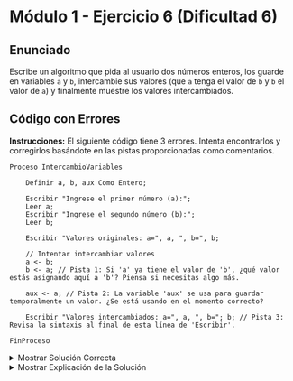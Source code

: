 # Módulo 1 - Ejercicio 6 (Dificultad 6)

## Enunciado

Escribe un algoritmo que pida al usuario dos números enteros, los guarde en variables `a` y `b`, intercambie sus valores (que `a` tenga el valor de `b` y `b` el valor de `a`) y finalmente muestre los valores intercambiados.

## Código con Errores

**Instrucciones:** El siguiente código tiene 3 errores. Intenta encontrarlos y corregirlos basándote en las pistas proporcionadas como comentarios.

```pseudocode
Proceso IntercambioVariables

    Definir a, b, aux Como Entero;

    Escribir "Ingrese el primer número (a):";
    Leer a;
    Escribir "Ingrese el segundo número (b):";
    Leer b;

    Escribir "Valores originales: a=", a, ", b=", b;

    // Intentar intercambiar valores
    a <- b;
    b <- a; // Pista 1: Si 'a' ya tiene el valor de 'b', ¿qué valor estás asignando aquí a 'b'? Piensa si necesitas algo más.

    aux <- a; // Pista 2: La variable 'aux' se usa para guardar temporalmente un valor. ¿Se está usando en el momento correcto?

    Escribir "Valores intercambiados: a=", a, ", b="; b; // Pista 3: Revisa la sintaxis al final de esta línea de 'Escribir'.

FinProceso
```

<details>
<summary>Mostrar Solución Correcta</summary>

## Solución Correcta

```pseudocode
Proceso IntercambioVariables_Solucion

    Definir a, b, aux Como Entero;

    Escribir "Ingrese el primer número (a):";
    Leer a;
    Escribir "Ingrese el segundo número (b):";
    Leer b;

    Escribir "Valores originales: a=", a, ", b=", b;

    // Intercambiar valores usando una variable auxiliar
    aux <- a; // Guarda el valor original de 'a'
    a <- b;   // 'a' ahora tiene el valor de 'b'
    b <- aux; // 'b' toma el valor original de 'a' que estaba en 'aux'

    Escribir "Valores intercambiados: a=", a, ", b=", b; // Corregido: Sin punto y coma extra en medio.

FinProceso
```

</details>

<details>
<summary>Mostrar Explicación de la Solución</summary>

## Explicación de la Solución

1.  El error lógico principal está en el intento de intercambio. Al hacer `a <- b`, el valor original de `a` se pierde. Luego, al hacer `b <- a`, se le asigna a `b` el valor que `a` acaba de recibir (que es el valor original de `b`), por lo que ambas variables terminan con el valor original de `b`. La solución correcta requiere una variable auxiliar (`aux`) para guardar temporalmente uno de los valores antes de sobrescribirlo.
2.  La variable `aux` se usaba *después* de que el valor original de `a` ya se había perdido. Debe usarse *antes* de la primera asignación (`a <- b`) para guardar el valor original de `a`. El orden correcto es: `aux <- a`, luego `a <- b`, y finalmente `b <- aux`.
3.  En la última línea `Escribir`, había un punto y coma (`;`) después de `"b="`, separando incorrectamente la variable `b` del resto de la instrucción. Se eliminó ese punto y coma.

</details>
